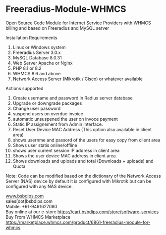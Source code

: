 # Freeradius-Module-WHMCS
Open Source Code Module for Internet Service Providers with WHMCS billing and based on Freeradius and MySQL server

Installation Requirements
1. Linux or Windows system
2. Freeradius Server 3.0.x
3. MySQL Database 8.0.31
4. Web Server Apache or Nginx
5. PHP 8.1 or 8.2
6. WHMCS 8.6 and above
7. Network Access Server (Mikrotik / Cisco) or whatever available

Actions supported
 1. Create username and password in Radius server database
 2. Upgrade or downgrade packages
 3. Change user password
 4. suspend users on overdue invoice
 5. automatic unsuspened the user on invoce payment
 6. Static IP assignement from Admin interface.
 7. Reset User Device MAC Address (This option also available in client area)
 8. shows usernme and passord of the users for easy copy from client area
 9. Shows user statis online/offline
 10. shows user current session IP address in client area 
 11. Shows the user device MAC address in client area.
 12. Shows downloads and uploads and total (Downloads + uploads) and Quota

Note: Code can be modified based on the dictionary of the Network Access Server (NAS) device by default it is configured with Mikrotik but can be configured with any NAS device.

www.bsbdips.com
<br/>
sales[dot]bsbdips.com
<br/>
Mobile: +91-9491627080
<br/>
Buy online at our e-store https://cart.bsbdips.com/store/software-services
<br/>
Buy From WHMCS Marketplace https://marketplace.whmcs.com/product/6861-freeradius-module-for-whmcs
